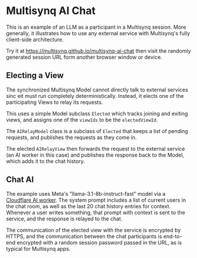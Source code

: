 # Multisynq AI Chat

This is an example of an LLM as a participant in a Multisynq session. More generally, it illustrates how to use any external service with Multisynq's fully client-side architecture.

Try it at https://multisynq.github.io/multisynq-ai-chat then visit the randomly generated session URL form another browser window or device.

## Electing a View

The synchronized Multisynq Model cannot directly talk to external services sinc eit must run completely deterministically. Instead, it elects one of the participating Views to relay its requests.

This uses a simple Model subclass `Elected` which tracks joining and exiting views, and assigns one of the `viewIds` to be the `electedViewId`.

The `AIRelayModel` class is a subclass of `Elected` that keeps a list of pending requests, and publishes the requests as they come in.

The elected `AIRelayView` then forwards the request to the external service (an AI worker in this case) and publishes the response back to the Model, which adds it to the chat history.

## Chat AI

The example uses Meta's "llama-3.1-8b-instruct-fast" model via a [Cloudflare AI worker](https://developers.cloudflare.com/workers-ai/). The system prompt includes a list of current users in the chat room, as well as the last 20 chat history entries for context. Whenever a user writes something, that prompt with context is sent to the service, and the response is relayed to the chat.

The communication of the elected view with the service is encrypted by HTTPS, and the communication between the chat participants is end-to-end encrypted with a random session password passed in the URL, as is typical for Multisynq apps.